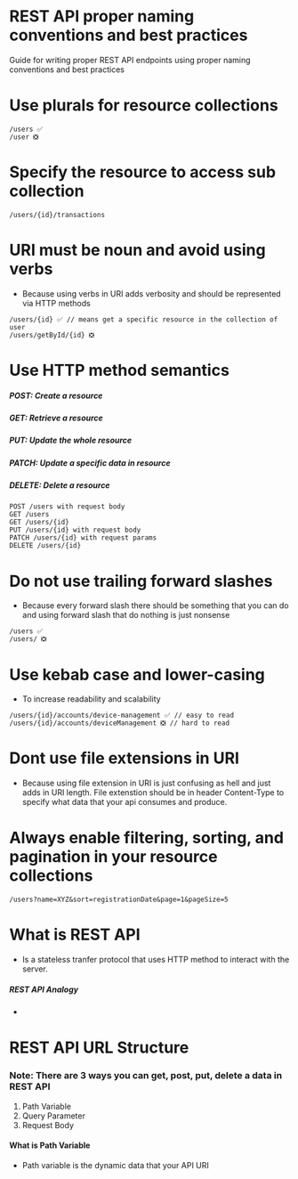 # REST API proper naming conventions and best practices
Guide for writing proper REST API endpoints using proper naming conventions and best practices

# Use plurals for resource collections
```
/users ✅
/user ❎
```

# Specify the resource to access sub collection
```
/users/{id}/transactions
```

# URI must be noun and avoid using verbs
 - Because using verbs in URI adds verbosity and should be represented via HTTP methods
```
/users/{id} ✅ // means get a specific resource in the collection of user
/users/getById/{id} ❎
```

# Use HTTP method semantics
  ##### POST: Create a resource
  ##### GET: Retrieve a resource
  ##### PUT: Update the whole resource
  ##### PATCH: Update a specific data in resource
  ##### DELETE: Delete a resource
```
POST /users with request body
GET /users
GET /users/{id}
PUT /users/{id} with request body
PATCH /users/{id} with request params
DELETE /users/{id}
```

# Do not use trailing forward slashes
 - Because every forward slash there should be something that you can do and using forward slash that do nothing is just nonsense
```
/users ✅
/users/ ❎
```

# Use kebab case and lower-casing
 - To increase readability and scalability
```
/users/{id}/accounts/device-management ✅ // easy to read
/users/{id}/accounts/deviceManagement ❎ // hard to read
```

# Dont use file extensions in URI
 - Because using file extension in URI is just confusing as hell and just adds in URI length. File extenstion should be in header Content-Type to specify what data that your api consumes and produce.

# Always enable filtering, sorting, and pagination in your resource collections
```
/users?name=XYZ&sort=registrationDate&page=1&pageSize=5
```

# What is REST API
 - Is a stateless tranfer protocol that uses HTTP method to interact with the server.
##### REST API Analogy
 - 
# REST API URL Structure

### Note: There are 3 ways you can get, post, put, delete a data in REST API 
  1. Path Variable
  2. Query Parameter
  3. Request Body

#### What is Path Variable
 - Path variable is the dynamic data that your API URI 
